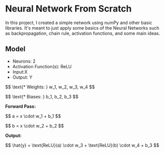 # Neural Network From Scratch

In this project,  I created a simple network using numPy and other basic libraries. It's meant to just apply some basics of the Neural Networks such as backpropagation, chain rule, activation functions, and some main ideas.


## Model


* Neurons: 2
* Activation Function(s): ReLU
* Input:X 
* Output: Y

<p align="left">$$ \text{* Weights: }  w_1, w_2, w_3, w_4 $$</p>
<p align="left">$$  \text{* Biases: }  b_1, b_2, b_3 $$</p>


<p align="left"><strong>Forward Pass:</strong></p>

<p align="left">$$ a = x \cdot w_1 + b_1 $$</p>
<p align="left">$$ b = x \cdot w_2 + b_2 $$</p>

<p align="left"><strong>Output:</strong></p>

<p align="left">$$ \hat{y} = \text{ReLU}(a) \cdot w_3 + \text{ReLU}(b) \cdot w_4 + b_3 $$</p>
